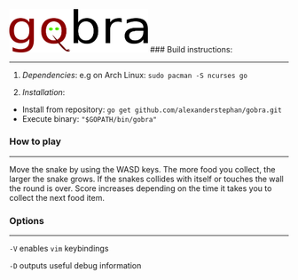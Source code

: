 <img src="https://github.com/alexanderstephan/gobra/blob/master/assets/gobra.svg.png" width="250" height="77.5" />
### Build instructions: 

---

1. *Dependencies*: e.g on Arch Linux: ``sudo pacman -S ncurses go``

2. *Installation*:

+ Install from repository: ``go get github.com/alexanderstephan/gobra.git``
+ Execute binary: ``"$GOPATH/bin/gobra"``

### How to play

---

Move the snake by using the WASD keys. The more food you collect, the larger the snake grows. If the snakes collides with itself or touches the wall the round is over. Score increases depending on the time it takes you to collect the next food item. 

### Options

---

``-V`` enables `vim` keybindings

``-D`` outputs useful debug information

